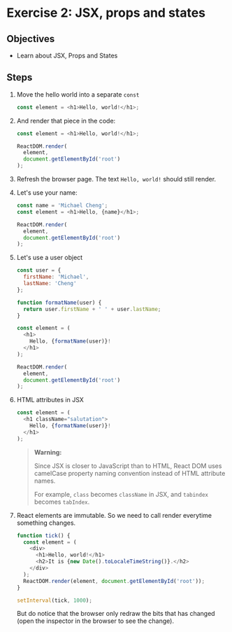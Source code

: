 # Exercise 2: JSX, props and states

## Objectives

- Learn about JSX, Props and States

## Steps

1. Move the hello world into a separate `const`

	```javascript
	const element = <h1>Hello, world!</h1>;
	```

2. And render that piece in the code:

	```javascript
	const element = <h1>Hello, world!</h1>;

	ReactDOM.render(
	  element,
	  document.getElementById('root')
	);
	```

3. Refresh the browser page. The text `Hello, world!` should still render.

4. Let's use your name:

	```javascript
	const name = 'Michael Cheng';
	const element = <h1>Hello, {name}</h1>;
	
	ReactDOM.render(
	  element,
	  document.getElementById('root')
	);
	```
	
5. Let's use a user object

	```javascript
	const user = {
	  firstName: 'Michael',
	  lastName: 'Cheng'
	};

	function formatName(user) {
	  return user.firstName + ' ' + user.lastName;
	}
	
	const element = (
	  <h1>
	    Hello, {formatName(user)}!
	  </h1>
	);
	
	ReactDOM.render(
	  element,
	  document.getElementById('root')
	);
	```

6. HTML attributes in JSX

	```javascript
	const element = (
	  <h1 className="salutation">
	    Hello, {formatName(user)}!
	  </h1>
	);
	```

	> **Warning:**
	>
	> Since JSX is closer to JavaScript than to HTML, React DOM uses camelCase property naming convention instead of HTML attribute names.
	>
	> For example, `class` becomes `className` in JSX, and `tabindex` becomes `tabIndex`.
	
7. React elements are immutable. So we need to call render everytime something changes.

	```javascript
	function tick() {
	  const element = (
	    <div>
	      <h1>Hello, world!</h1>
	      <h2>It is {new Date().toLocaleTimeString()}.</h2>
	    </div>
	  );
	  ReactDOM.render(element, document.getElementById('root'));
	}
	
	setInterval(tick, 1000);
	```
	
	But do notice that the browser only redraw the bits that has changed (open the inspector in the browser to see the change).